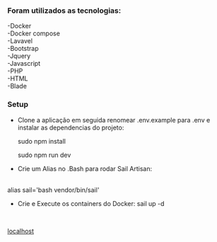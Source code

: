 ### Foram utilizados as tecnologias:

-Docker<br>
-Docker compose<br>
-Lavavel<br>
-Bootstrap<br>
-Jquery<br>
-Javascript<br>
-PHP<br>
-HTML<br>
-Blade<br>

### Setup

- Clone a aplicação em seguida renomear .env.example para .env e instalar as dependencias do projeto:

    sudo npm install

    sudo npm run dev


- Crie um Alias no .Bash para rodar Sail Artisan:
<br>
    alias sail='bash vendor/bin/sail'

- Crie e Execute os containers do Docker:
    sail up -d
<br>

<a href="http://localhost:8022/">localhost</a>
